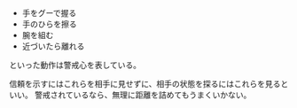 - 手をグーで握る
- 手のひらを擦る
- 腕を組む
- 近づいたら離れる

といった動作は警戒心を表している。

信頼を示すにはこれらを相手に見せずに、相手の状態を探るにはこれらを見るといい。
警戒されているなら、無理に距離を詰めてもうまくいかない。
